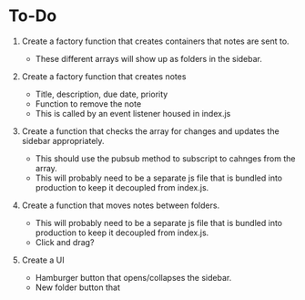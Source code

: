 # To-Do
1. Create a factory function that creates containers that notes are sent to. 
    - These different arrays will show up as folders in the sidebar.

2. Create a factory function that creates notes
    - Title, description, due date, priority
    - Function to remove the note 
    - This is called by an event listener housed in index.js

3. Create a function that checks the array for changes and updates the sidebar appropriately. 
    - This should use the pubsub method to subscript to cahnges from the array. 
    - This will probably need to be a separate js file that is bundled into           production to keep it decoupled from index.js.

4. Create a function that moves notes between folders. 
    - This will probably need to be a separate js file that is bundled into production to keep it decoupled from index.js.
    - Click and drag? 

5. Create a UI 
    - Hamburger button that opens/collapses the sidebar. 
    - New folder button that 